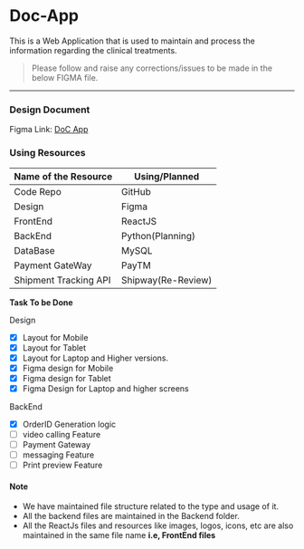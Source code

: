 # Doc-App
This is a Web Application that is used to maintain and process the information regarding the clinical treatments.
>Please follow and raise any corrections/issues to be made in the below FIGMA file.
---
### Design Document
Figma Link: [DoC App](https://www.figma.com/file/7rlepnWdIUTA8hLoU8czVG/DoC-App?type=design&node-id=0%3A1&mode=dev&t=M7dYqMqG9Q8htrF4-1)
### Using Resources
| Name of the Resource | Using/Planned |
| ----------- | ----------- |
| Code Repo | GitHub |
| Design | Figma |
| FrontEnd | ReactJS |
| BackEnd | Python(Planning) |
| DataBase | MySQL |
| Payment GateWay | PayTM |
| Shipment Tracking API | Shipway(Re-Review) |

**Task To be Done**

Design
- [x] Layout for Mobile
- [X] Layout for Tablet
- [x] Layout for Laptop and Higher versions.
- [x] Figma design for Mobile
- [x] Figma design for Tablet
- [X] Figma Design for Laptop and higher screens

BackEnd
- [X] OrderID Generation logic
- [ ] video calling Feature
- [ ] Payment Gateway
- [ ] messaging Feature
- [ ] Print preview Feature

#### Note
- We have maintained file structure related to the type and usage of it.
- All the backend files are maintained in the Backend folder.
- All the ReactJs files and resources like images, logos, icons, etc are also maintained in the same file name <b>i.e, FrontEnd files</b>
